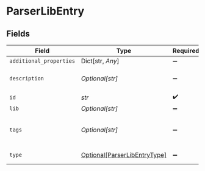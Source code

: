 # ParserLibEntry


## Fields

| Field                                                                     | Type                                                                      | Required                                                                  | Description                                                               |
| ------------------------------------------------------------------------- | ------------------------------------------------------------------------- | ------------------------------------------------------------------------- | ------------------------------------------------------------------------- |
| `additional_properties`                                                   | Dict[str, *Any*]                                                          | :heavy_minus_sign:                                                        | N/A                                                                       |
| `description`                                                             | *Optional[str]*                                                           | :heavy_minus_sign:                                                        | Brief description of this parser. Optional.                               |
| `id`                                                                      | *str*                                                                     | :heavy_check_mark:                                                        | N/A                                                                       |
| `lib`                                                                     | *Optional[str]*                                                           | :heavy_minus_sign:                                                        | N/A                                                                       |
| `tags`                                                                    | *Optional[str]*                                                           | :heavy_minus_sign:                                                        | One or more tags related to this parser. Optional.                        |
| `type`                                                                    | [Optional[ParserLibEntryType]](../../models/shared/parserlibentrytype.md) | :heavy_minus_sign:                                                        | Parser/Formatter type to use.                                             |
